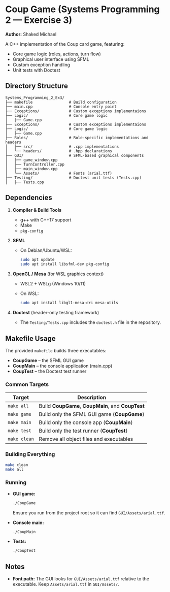 # Coup Game (Systems Programming 2 — Exercise 3)

**Author:** Shaked Michael

A C++ implementation of the Coup card game, featuring:

* Core game logic (roles, actions, turn flow)
* Graphical user interface using SFML
* Custom exception handling
* Unit tests with Doctest

## Directory Structure

```text
Systems_Programming_2_Ex3/
├── makefile                # Build configuration
├── main.cpp                # Console entry point
├── Exceptions/             # Custom exceptions implementaions
├── Logic/                  # Core game logic
│   ├── Game.cpp
├── Exceptions/             # Custom exceptions implementaions
├── Logic/                  # Core game logic
│   ├── Game.cpp
├── Roles/                  # Role-specific implementations and headers
│   ├── src/                # .cpp implementations
│   └── headers/            # .hpp declarations
├── GUI/                    # SFML-based graphical components
│   ├── game_window.cpp
│   ├── TurnController.cpp
│   ├── main_window.cpp
│   └── Assets/             # Fonts (arial.ttf)
├── Testing/                # Doctest unit tests (Tests.cpp)
│   ├── Tests.cpp
```

## Dependencies

1. **Compiler & Build Tools**

    * g++ with C++17 support
    * Make
    * `pkg-config`

2. **SFML**

    * On Debian/Ubuntu/WSL:

      ```bash
      sudo apt update
      sudo apt install libsfml-dev pkg-config
      ```

3. **OpenGL / Mesa** (for WSL graphics context)

    * WSL2 + WSLg (Windows 10/11)
    * On WSL:

      ```bash
      sudo apt install libgl1-mesa-dri mesa-utils
      ```

4. **Doctest** (header-only testing framework)

    * The `Testing/Tests.cpp` includes the `doctest.h` file in the repository.

## Makefile Usage

The provided `makefile` builds three executables:

* **CoupGame** – the SFML GUI game
* **CoupMain** – the console application (main.cpp)
* **CoupTest** – the Doctest test runner

### Common Targets

| Target       | Description                                        |
| ------------ | -------------------------------------------------- |
| `make all`   | Build **CoupGame**, **CoupMain**, and **CoupTest** |
| `make game`  | Build only the SFML GUI game (**CoupGame**)        |
| `make main`  | Build only the console app (**CoupMain**)          |
| `make test`  | Build only the test runner (**CoupTest**)          |
| `make clean` | Remove all object files and executables            |

### Building Everything

```bash
make clean
make all
```

### Running

* **GUI game:**

  ```bash
  ./CoupGame
  ```

  Ensure you run from the project root so it can find `GUI/Assets/arial.ttf`.

* **Console main:**

  ```bash
  ./CoupMain
  ```

* **Tests:**

  ```bash
  ./CoupTest
  ```

## Notes

* **Font path:** The GUI looks for `GUI/Assets/arial.ttf` relative to the executable. Keep `Assets/arial.ttf` in `GUI/Assets/`.